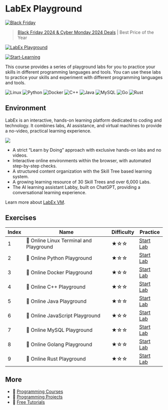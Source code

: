 # LabEx Playground

[![Black Friday](https://file.labex.io/images/labex-bf24.png)](https://labex.io/pricing)

> [Black Friday 2024 & Cyber Monday 2024 Deals](https://labex.io/pricing) | Best Price of the Year

[![LabEx Playground](https://cover-creator.appbot.io/labex-playground.png)](https://labex.io/courses/labex-playground)

[![Start-Learning](https://img.shields.io/badge/Start-Learning-whitesmoke?style=for-the-badge)](https://labex.io/courses/labex-playground)

This course provides a series of playground labs for you to practice your skills in different programming languages and tools. You can use these labs to practice your skills and experiment with different programming languages and tools.

![Linux](https://img.shields.io/badge/Linux-whitesmoke?style=for-the-badge&logo=linux)
![Python](https://img.shields.io/badge/Python-whitesmoke?style=for-the-badge&logo=python)
![Docker](https://img.shields.io/badge/Docker-whitesmoke?style=for-the-badge&logo=docker)
![C++](https://img.shields.io/badge/C++-whitesmoke?style=for-the-badge&logo=c++)
![Java](https://img.shields.io/badge/Java-whitesmoke?style=for-the-badge&logo=java)
![MySQL](https://img.shields.io/badge/MySQL-whitesmoke?style=for-the-badge&logo=mysql)
![Go](https://img.shields.io/badge/Go-whitesmoke?style=for-the-badge&logo=go)
![Rust](https://img.shields.io/badge/Rust-whitesmoke?style=for-the-badge&logo=rust)


## Environment

LabEx is an interactive, hands-on learning platform dedicated to coding and technology. It combines labs, AI assistance, and virtual machines to provide a no-video, practical learning experience.

![](https://tutorial-screenshot.getvm.io/images/vm-1725247253.png)

- A strict “Learn by Doing” approach with exclusive hands-on labs and no videos.
- Interactive online environments within the browser, with automated step-by-step checks.
- A structured content organization with the Skill Tree based learning system.
- A growing learning resource of 30 Skill Trees and over 6,000 Labs.
- The AI learning assistant Labby, built on ChatGPT, providing a conversational learning experience.

Learn more about [LabEx VM](https://support.labex.io/using-labex/virtual-machine).

## Exercises

|   Index | Name                                   | Difficulty   | Practice                                                                                                          |
|---------|----------------------------------------|--------------|-------------------------------------------------------------------------------------------------------------------|
|       1 | 📖 Online Linux Terminal and Playground | ★☆☆          | <a target='_blank' href='https://labex.io/tutorials/linux-online-linux-playground-372915'>Start Lab</a>           |
|       2 | 📖 Online Python Playground             | ★☆☆          | <a target='_blank' href='https://labex.io/tutorials/python-online-python-playground-372886'>Start Lab</a>         |
|       3 | 📖 Online Docker Playground             | ★☆☆          | <a target='_blank' href='https://labex.io/tutorials/docker-online-docker-playground-372912'>Start Lab</a>         |
|       4 | 📖 Online C++ Playground                | ★☆☆          | <a target='_blank' href='https://labex.io/tutorials/cpp-online-c-playground-372911'>Start Lab</a>                 |
|       5 | 📖 Online Java Playground               | ★☆☆          | <a target='_blank' href='https://labex.io/tutorials/java-online-java-playground-372914'>Start Lab</a>             |
|       6 | 📖 Online JavaScript Playground         | ★☆☆          | <a target='_blank' href='https://labex.io/tutorials/javascript-online-javascript-playground-373404'>Start Lab</a> |
|       7 | 📖 Online MySQL Playground              | ★☆☆          | <a target='_blank' href='https://labex.io/tutorials/mysql-online-mysql-playground-372916'>Start Lab</a>           |
|       8 | 📖 Online Golang Playground             | ★☆☆          | <a target='_blank' href='https://labex.io/tutorials/go-online-golang-playground-372913'>Start Lab</a>             |
|       9 | 📖 Online Rust Playground               | ★☆☆          | <a target='_blank' href='https://labex.io/tutorials/rust-online-rust-playground-372918'>Start Lab</a>             |

## More

- 🔗 [ Programming Courses](https://github.com/labex-labs/awesome-programming-courses)
- 🔗 [ Programming Projects](https://github.com/labex-labs/awesome-programming-projects)
- 🔗 [ Free Tutorials](https://github.com/labex-labs/-free-tutorials)

